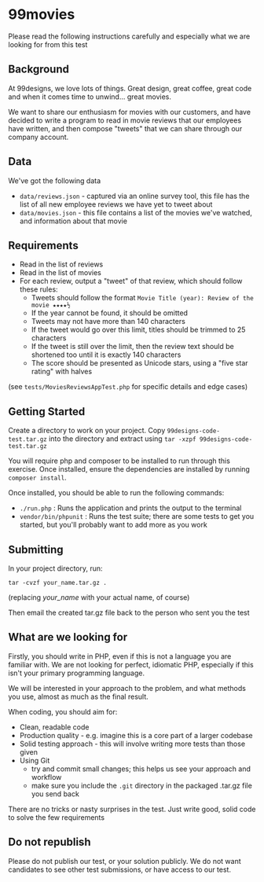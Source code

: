 # 99movies

Please read the following instructions carefully and especially what we are looking for from this test

## Background

At 99designs, we love lots of things. Great design, great coffee, great code and when it comes time to unwind... great movies.

We want to share our enthusiasm for movies with our customers, and have decided to write a program to read in movie reviews that our employees have written, and then compose "tweets" that we can share through our company account.

## Data

We've got the following data

- `data/reviews.json` - captured via an online survey tool, this file has the list of all new employee reviews we have yet to tweet about
- `data/movies.json` - this file contains a list of the movies we've watched, and information about that movie

## Requirements

- Read in the list of reviews
- Read in the list of movies
- For each review, output a "tweet" of that review, which should follow these rules:
  - Tweets should follow the format `Movie Title (year): Review of the movie ★★★★½`
  - If the year cannot be found, it should be omitted
  - Tweets may not have more than 140 characters
  - If the tweet would go over this limit, titles should be trimmed to 25 characters
  - If the tweet is still over the limit, then the review text should be shortened too until it is exactly 140 characters
  - The score should be presented as Unicode stars, using a "five star rating" with halves

(see `tests/MoviesReviewsAppTest.php` for specific details and edge cases)

## Getting Started

Create a directory to work on your project. Copy `99designs-code-test.tar.gz` into the directory and extract using `tar -xzpf 99designs-code-test.tar.gz`

You will require php and composer to be installed to run through this exercise. Once installed, ensure the dependencies are installed by running `composer install`.

Once installed, you should be able to run the following commands:

- `./run.php` : Runs the application and prints the output to the terminal
- `vendor/bin/phpunit` : Runs the test suite; there are some tests to get you started, but you'll probably want to add more as you work

## Submitting

In your project directory, run:

```
tar -cvzf your_name.tar.gz .
```
(replacing *your_name* with your actual name, of course)

Then email the created tar.gz file back to the person who sent you the test

## What are we looking for

Firstly, you should write in PHP, even if this is not a language you are familiar with. We are not looking for perfect, idiomatic PHP, especially if this isn't your primary programming language.

We will be interested in your approach to the problem, and what methods you use, almost as much as the final result.

When coding, you should aim for:
- Clean, readable code
- Production quality - e.g. imagine this is a core part of a larger codebase
- Solid testing approach - this will involve writing more tests than those given
- Using Git
  - try and commit small changes; this helps us see your approach and workflow
  - make sure you include the `.git` directory in the packaged .tar.gz file you send back

There are no tricks or nasty surprises in the test. Just write good, solid code to solve the few requirements

## Do not republish

Please do not publish our test, or your solution publicly. We do not want candidates to see other test submissions, or have access to our test.
